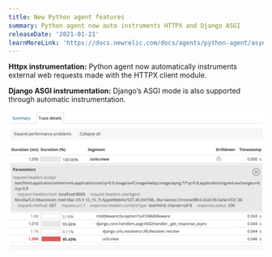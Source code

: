 ```yaml
---
title: New Python agent features
summary: Python agent now auto instruments HTTPX and Django ASGI
releaseDate: '2021-01-21'
learnMoreLink: 'https://docs.newrelic.com/docs/agents/python-agent/async-instrumentation/django-asgi-mode'
---
```


**Httpx instrumentation:** Python agent now automatically instruments external web requests made with the HTTPX client module.

**Django ASGI instrumentation:** Django’s ASGI mode is also supported through automatic instrumentation.

![Screenshot showing the UI tab "trace details" with Django ASGI information.](./images/python-httpx.webp "python-httpx.webp")

